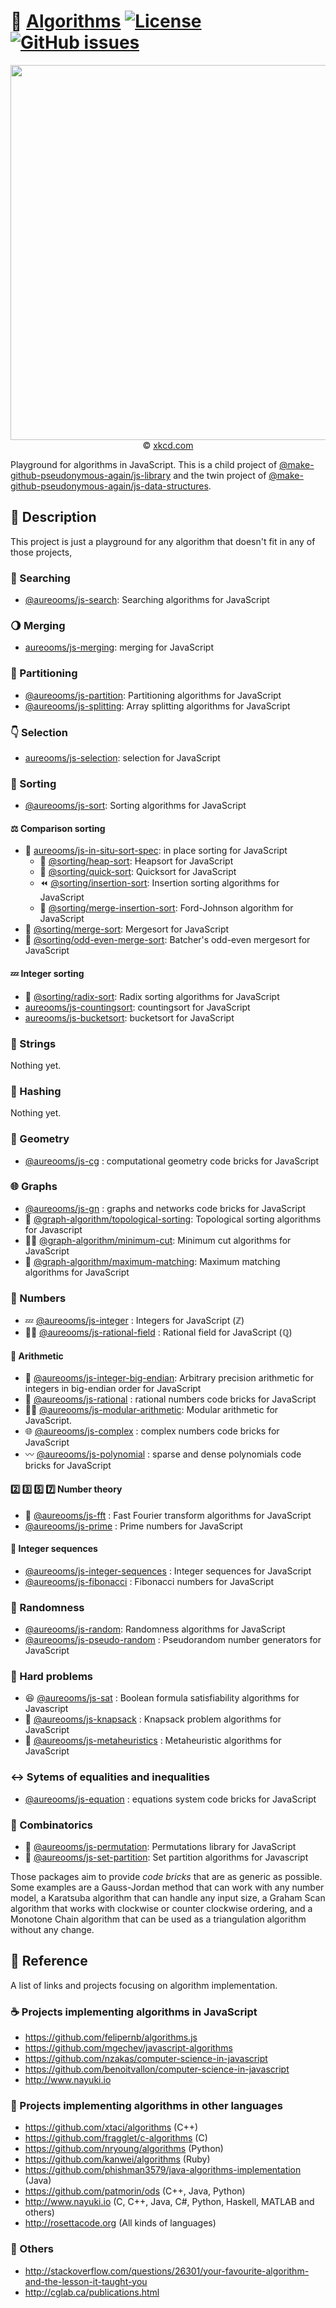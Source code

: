 :rocket: [Algorithms](https://github.com/make-github-pseudonymous-again/js-algorithms#readme)
[![License](https://img.shields.io/github/license/make-github-pseudonymous-again/js-algorithms.svg?style=flat)](https://raw.githubusercontent.com/make-github-pseudonymous-again/js-algorithms/main/LICENSE)
[![GitHub issues](https://img.shields.io/github/issues/make-github-pseudonymous-again/js-algorithms.svg?style=flat)](https://github.com/make-github-pseudonymous-again/js-algorithms/issues)
==

<p align="center">
<a href="https://xkcd.com/399">
<img src="https://imgs.xkcd.com/comics/travelling_salesman_problem.png" width="600">
</a><br/>
© <a href="https://xkcd.com">xkcd.com</a>
</p>

Playground for algorithms in JavaScript.
This is a child project of [@make-github-pseudonymous-again/js-library](https://github.com/make-github-pseudonymous-again/js-library)
and
the twin project of [@make-github-pseudonymous-again/js-data-structures](https://github.com/make-github-pseudonymous-again/js-data-structures).


## :newspaper: Description

This project is just a playground for any algorithm that doesn't fit in any
of those projects,

### :flashlight: Searching
  - [@aureooms/js-search](https://github.com/make-github-pseudonymous-again/js-search):
    Searching algorithms for JavaScript

### :waning_gibbous_moon: Merging

  - [aureooms/js-merging](https://github.com/make-github-pseudonymous-again/js-merging): merging for JavaScript

### :cake: Partitioning
  - [@aureooms/js-partition](https://github.com/make-github-pseudonymous-again/js-partition):
    Partitioning algorithms for JavaScript
  - [@aureooms/js-splitting](https://github.com/make-github-pseudonymous-again/js-splitting):
    Array splitting algorithms for JavaScript

### :point_down: Selection
  - [aureooms/js-selection](https://github.com/make-github-pseudonymous-again/js-selection): selection for JavaScript

### :signal_strength: Sorting
  - [@aureooms/js-sort](https://github.com/make-github-pseudonymous-again/js-sort):
    Sorting algorithms for JavaScript

#### :balance_scale: Comparison sorting

  - :notebook_with_decorative_cover: [aureooms/js-in-situ-sort-spec](https://github.com/make-github-pseudonymous-again/js-in-situ-sort-spec): in place sorting for JavaScript
    - :leaves: [@sorting/heap-sort](https://github.com/data-structures-and-algorithms/heap-sort): Heapsort for JavaScript
    - :rabbit2: [@sorting/quick-sort](https://github.com/data-structures-and-algorithms/quick-sort): Quicksort for JavaScript
    - :rewind: [@sorting/insertion-sort](https://github.com/data-structures-and-algorithms/insertion-sort): Insertion sorting algorithms for JavaScript
    - :person_fencing: [@sorting/merge-insertion-sort](https://github.com/data-structures-and-algorithms/merge-insertion-sort): Ford-Johnson algorithm for JavaScript
  - :dragon: [@sorting/merge-sort](https://github.com/data-structures-and-algorithms/merge-sort): Mergesort for JavaScript
  - :musical_score: [@sorting/odd-even-merge-sort](https://github.com/data-structures-and-algorithms/odd-even-merge-sort): Batcher's odd-even mergesort for JavaScript

#### :zzz: Integer sorting

  - :oden: [@sorting/radix-sort](https://github.com/data-structures-and-algorithms/radix-sort): Radix sorting algorithms for JavaScript
  - [aureooms/js-countingsort](https://github.com/make-github-pseudonymous-again/js-countingsort): countingsort for JavaScript
  - [aureooms/js-bucketsort](https://github.com/make-github-pseudonymous-again/js-bucketsort): bucketsort for JavaScript

### :symbols: Strings
  Nothing yet.

### :hocho: Hashing
  Nothing yet.

### :triangular_ruler: Geometry
  - [@aureooms/js-cg](https://github.com/make-github-pseudonymous-again/js-cg) : computational geometry code bricks for JavaScript

### :globe_with_meridians: Graphs
  - [@aureooms/js-gn](https://github.com/make-github-pseudonymous-again/js-gn) : graphs and networks code bricks for JavaScript
  - :oden: [@graph-algorithm/topological-sorting](https://github.com/graph-algorithm/topological-sorting):
    Topological sorting algorithms for Javascript
  - :haircut_woman: [@graph-algorithm/minimum-cut](https://github.com/graph-algorithm/minimum-cut):
    Minimum cut algorithms for JavaScript
  - :blossom: [@graph-algorithm/maximum-matching](https://github.com/graph-algorithm/maximum-matching):
    Maximum matching algorithms for JavaScript

### :1234: Numbers

  - :zzz: [@aureooms/js-integer](https://github.com/make-github-pseudonymous-again/js-integer) :
    Integers for JavaScript (ℤ)
  - :woman_farmer: [@aureooms/js-rational-field](https://github.com/make-github-pseudonymous-again/js-rational-field) : Rational field for JavaScript (ℚ)

#### :symbols: Arithmetic
  - :elephant: [@aureooms/js-integer-big-endian](https://github.com/make-github-pseudonymous-again/js-integer-big-endian): Arbitrary precision arithmetic for integers in big-endian order for JavaScript
  - :pizza: [@aureooms/js-rational](https://github.com/make-github-pseudonymous-again/js-rational) : rational numbers code bricks for JavaScript
  - :mermaid: [@aureooms/js-modular-arithmetic](https://github.com/make-github-pseudonymous-again/js-modular-arithmetic): Modular arithmetic for JavaScript.
  - :globe_with_meridians: [@aureooms/js-complex](https://github.com/make-github-pseudonymous-again/js-complex) : complex numbers code bricks for JavaScript
  - :wavy_dash: [@aureooms/js-polynomial](https://github.com/make-github-pseudonymous-again/js-polynomial) : sparse and dense polynomials code bricks for JavaScript

#### :two: :three: :five: :seven: Number theory
  - :butterfly: [@aureooms/js-fft](https://github.com/make-github-pseudonymous-again/js-fft) : Fast Fourier transform algorithms for JavaScript
  - [@aureooms/js-prime](https://github.com/make-github-pseudonymous-again/js-prime) : Prime numbers for JavaScript

#### :shell: Integer sequences
  - [@aureooms/js-integer-sequences](https://github.com/make-github-pseudonymous-again/js-integer-sequences) : Integer sequences for JavaScript
  - [@aureooms/js-fibonacci](https://github.com/make-github-pseudonymous-again/js-fibonacci) : Fibonacci numbers for JavaScript

### :game_die: Randomness
  - [@aureooms/js-random](https://github.com/make-github-pseudonymous-again/js-random): Randomness algorithms for JavaScript
  - [@aureooms/js-pseudo-random](https://github.com/make-github-pseudonymous-again/js-pseudo-random) : Pseudorandom number generators for JavaScript

### :brain: Hard problems
  - :satisfied: [@aureooms/js-sat](https://github.com/make-github-pseudonymous-again/js-sat) : Boolean formula satisfiability algorithms for Javascript
  - :school_satchel: [@aureooms/js-knapsack](https://github.com/make-github-pseudonymous-again/js-knapsack) :
    Knapsack problem algorithms for JavaScript
  - :test_tube: [@aureooms/js-metaheuristics](https://github.com/make-github-pseudonymous-again/js-metaheuristics) :
    Metaheuristic algorithms for JavaScript

### :left_right_arrow: Sytems of equalities and inequalities
  - [@aureooms/js-equation](https://github.com/make-github-pseudonymous-again/js-equation) : equations system code bricks for JavaScript

### :broom: Combinatorics
  - :seat: [@aureooms/js-permutation](https://github.com/make-github-pseudonymous-again/js-permutation): Permutations library for JavaScript
  - :bento: [@aureooms/js-set-partition](https://github.com/make-github-pseudonymous-again/js-set-partition): Set partition algorithms for Javascript


Those packages aim to provide *code bricks* that are as generic as possible.
Some examples are a Gauss-Jordan method that can work with any number model, a
Karatsuba algorithm that can handle any input size, a Graham Scan algorithm
that works with clockwise or counter clockwise ordering, and a Monotone Chain
algorithm that can be used as a triangulation algorithm without any change.

## :scroll: Reference

A list of links and projects focusing on algorithm implementation.

### :coffee: Projects implementing algorithms in JavaScript

  - https://github.com/felipernb/algorithms.js
  - https://github.com/mgechev/javascript-algorithms
  - https://github.com/nzakas/computer-science-in-javascript
  - https://github.com/benoitvallon/computer-science-in-javascript
  - http://www.nayuki.io

### :peacock: Projects implementing algorithms in other languages

  - https://github.com/xtaci/algorithms (C++)
  - https://github.com/fragglet/c-algorithms (C)
  - https://github.com/nryoung/algorithms (Python)
  - https://github.com/kanwei/algorithms (Ruby)
  - https://github.com/phishman3579/java-algorithms-implementation (Java)
  - https://github.com/patmorin/ods (C++, Java, Python)
  - http://www.nayuki.io (C, C++, Java, C#, Python, Haskell, MATLAB and others)
  - http://rosettacode.org (All kinds of languages)

### :link: Others

  - http://stackoverflow.com/questions/26301/your-favourite-algorithm-and-the-lesson-it-taught-you
  - http://cglab.ca/publications.html
